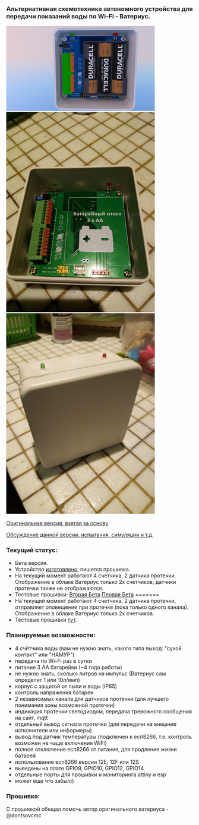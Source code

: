 ### Альтернативная схемотехника автономного устройства для передачи показаний воды по Wi-Fi - Ватериус.

<img src="https://github.com/badenbaden/Waterius-Attiny84-ESP12F/blob/master/Visualization/abb-ap9-3.jpg" data-canonical-src="https://github.com/badenbaden/Waterius-Attiny84-ESP12F/blob/master/Visualization/abb-ap9-3.jpg" width="400"/>
<img src="https://github.com/badenbaden/Waterius-Attiny84-ESP12F/blob/master/Foto/%D0%92%20%D0%BA%D0%BE%D1%80%D0%BF%D1%83%D1%81%D0%B5%202.jpg" width="400"/>
<img src="https://github.com/badenbaden/Waterius-Attiny84-ESP12F/blob/master/Foto/%D0%92%20%D0%BA%D0%BE%D1%80%D0%BF%D1%83%D1%81%D0%B5%203.jpg" width="400"/>


[Оригинальная версия, взятая за основу](https://github.com/dontsovcmc/waterius/)

[Обсуждение данной версии, испытания, симуляции и т.д.](https://github.com/dontsovcmc/waterius/issues/128)

### Текущий статус:
- Бета версия.
- Устройство [изготовлено](https://github.com/badenbaden/Waterius-Attiny84-ESP12F/tree/master/Foto), пишется прошивка.
- На текущий момент работают 4 счетчика, 2 датчика протечки. Отображение в облаке Ватериус только 2х счетчиков, датчики протечки также не отображаются.
- Тестовые прошивки: [Вторая Бета](https://github.com/badenbaden/Waterius-Attiny84-ESP12F/tree/master/Firmware/SecondBeta)
[Первая Бета](https://github.com/badenbaden/Waterius-Attiny84-ESP12F/tree/master/Firmware/FirstBeta)
=======
- На текущий момент работают 4 счетчика, 2 датчика протечки, отправляет оповещение при протечке (пока только одного канала). Отображение в облаке Ватериус только 2х счетчиков.
- Тестовые прошивки [тут](https://github.com/badenbaden/Waterius-Attiny84-ESP12F/tree/master/Firmware/FirstBeta).

### Планируемые возможности:
- 4 счётчика воды (вам не нужно знать, какого типа выход: "сухой контакт" или "НАМУР")
- передача по Wi-Fi раз в сутки
- питание 3 АА батарейки (~4 года работы)
- не нужно знать, сколько литров на импульс (Ватериус сам определит 1 или 10л/имп)
- корпус с защитой от пыли и воды (IP65) 
- контроль напряжения батареи
- 2 независимых канала для датчиков протечки (для лучшего понимания зоны возможной протечки)
- индикация протечки светодиодом, передача тревожного сообщения на сайт, mqtt
- отдельный вывод сигнала протечки (для передачи на внешние исполнители или информеры)
- вывод под датчик температуры (подключен к есп8266, т.е. контроль возможен не чаще включения WiFi)
- полное отключение есп8266 от питания, для продление жизни батарей
- использование есп8266 версии 12E, 12F или 12S
- выведены на плате GPIO9, GPIO10, GPIO12, GPIO14
- отдельные порты для прошивки и мониторинга attiny и esp
- может еще что забыл))

### Прошивка:
С прошивкой обещал помочь автор оригинального ватериуса - @dontsovcmc
